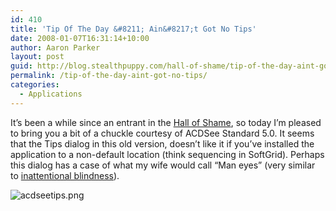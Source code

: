 ```yaml
---
id: 410
title: 'Tip Of The Day &#8211; Ain&#8217;t Got No Tips'
date: 2008-01-07T16:31:14+10:00
author: Aaron Parker
layout: post
guid: http://blog.stealthpuppy.com/hall-of-shame/tip-of-the-day-aint-got-no-tips
permalink: /tip-of-the-day-aint-got-no-tips/
categories:
  - Applications
---
```

It&#8217;s been a while since an entrant in the [Hall of Shame](http://stealthpuppy.com/category/hall-of-shame), so today I&#8217;m pleased to bring you a bit of a chuckle courtesy of ACDSee Standard 5.0. It seems that the Tips dialog in this old version, doesn&#8217;t like it if you&#8217;ve installed the application to a non-default location (think sequencing in SoftGrid). Perhaps this dialog has a case of what my wife would call &#8220;Man eyes&#8221; (very similar to [inattentional blindness](http://en.wikipedia.org/wiki/Inattentional_blindness)).

![acdseetips.png](http://stealthpuppy.com/wp-content/uploads/2008/01/acdseetips.png)